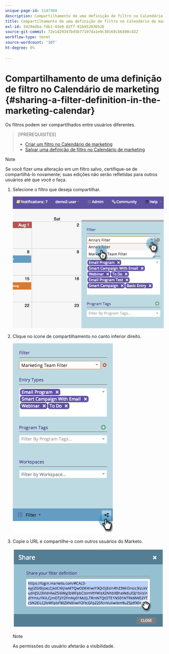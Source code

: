 ```yaml
---
unique-page-id: 1147304
description: Compartilhamento de uma definição de filtro no Calendário de marketing - Documentos do Marketo - Documentação do produto
title: Compartilhamento de uma definição de filtro no Calendário de marketing
exl-id: 3429edba-fdb1-43e9-82ff-01b952036526
source-git-commit: 72e1d29347bd5b77107da1e9c30169cb6490c432
workflow-type: tm+mt
source-wordcount: '107'
ht-degree: 0%

---
```


# Compartilhamento de uma definição de filtro no Calendário de marketing {#sharing-a-filter-definition-in-the-marketing-calendar}

Os filtros podem ser compartilhados entre usuários diferentes.

>[!PREREQUISITES]
>
>* [Criar um filtro no Calendário de marketing](/help/marketo/product-docs/core-marketo-concepts/marketing-calendar/working-with-the-calendar/filtering-the-marketing-calendar.md)
>* [Salvar uma definição de filtro no Calendário de marketing](/help/marketo/product-docs/core-marketo-concepts/marketing-calendar/working-with-the-calendar/saving-a-filter-definition-in-the-marketing-calendar.md)


>[!NOTE]
>
> Se você fizer uma alteração em um filtro salvo, certifique-se de compartilhá-lo novamente; suas edições não serão refletidas para outros usuários até que você o faça.

1. Selecione o filtro que deseja compartilhar.

   ![](assets/image2014-9-24-11-3a31-3a19.png)

1. Clique no ícone de compartilhamento no canto inferior direito.

   ![](assets/image2014-9-24-11-3a31-3a24.png)

1. Copie o URL e compartilhe-o com outros usuários do Marketo.

   ![](assets/image2014-9-24-11-3a31-3a29.png)

   >[!NOTE]
   >
   >As permissões do usuário afetarão a visibilidade.
